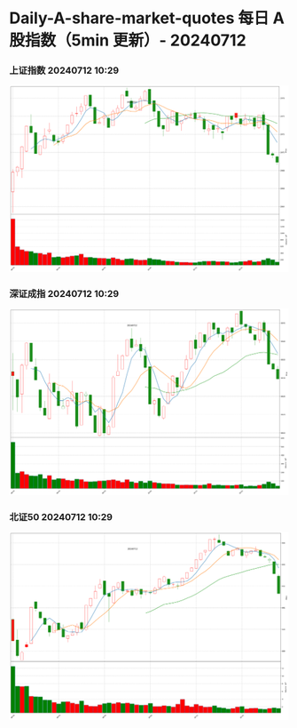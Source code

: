 
# Daily-A-share-market-quotes 每日 A 股指数（5min 更新）- 20240712

### 上证指数 20240712 10:29
![](./fig/2024/7/20240712-sh000001.png)

### 深证成指 20240712 10:29
![](./fig/2024/7/20240712-sz399001.png)

### 北证50 20240712 10:29
![](./fig/2024/7/20240712-bj899050.png)
